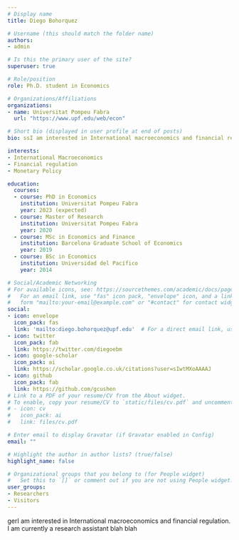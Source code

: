 ```yaml
---
# Display name
title: Diego Bohorquez

# Username (this should match the folder name)
authors:
- admin

# Is this the primary user of the site?
superuser: true

# Role/position
role: Ph.D. student in Economics

# Organizations/Affiliations
organizations:
- name: Universitat Pompeu Fabra
  url: "https://www.upf.edu/web/econ"

# Short bio (displayed in user profile at end of posts)
bio: ssI am interested in International macroeconomics and financial regulation. I am currently a research assistant blah blah

interests:
- International Macroeconomics
- Financial regulation
- Monetary Policy

education:
  courses:
  - course: PhD in Economics
    institution: Universitat Pompeu Fabra
    year: 2023 (expected)
  - course: Master of Research
    institution: Universitat Pompeu Fabra
    year: 2020
  - course: MSc in Economics and Finance
    institution: Barcelona Graduate School of Economics
    year: 2019
  - course: BSc in Economics
    institution: Universidad del Pacífico
    year: 2014    

# Social/Academic Networking
# For available icons, see: https://sourcethemes.com/academic/docs/page-builder/#icons
#   For an email link, use "fas" icon pack, "envelope" icon, and a link in the
#   form "mailto:your-email@example.com" or "#contact" for contact widget.
social:
- icon: envelope
  icon_pack: fas
  link: 'mailto:diego.bohorquez@upf.edu'  # For a direct email link, use "mailto:diego.bohorquez@upf.edu".
- icon: twitter
  icon_pack: fab
  link: https://twitter.com/diegoebm
- icon: google-scholar
  icon_pack: ai
  link: https://scholar.google.co.uk/citations?user=sIwtMXoAAAAJ
- icon: github
  icon_pack: fab
  link: https://github.com/gcushen
# Link to a PDF of your resume/CV from the About widget.
# To enable, copy your resume/CV to `static/files/cv.pdf` and uncomment the lines below.
# - icon: cv
#   icon_pack: ai
#   link: files/cv.pdf

# Enter email to display Gravatar (if Gravatar enabled in Config)
email: ""

# Highlight the author in author lists? (true/false)
highlight_name: false

# Organizational groups that you belong to (for People widget)
#   Set this to `[]` or comment out if you are not using People widget.
user_groups:
- Researchers
- Visitors
---
```


gerI am interested in International macroeconomics and financial regulation. I am currently a research assistant blah blah

